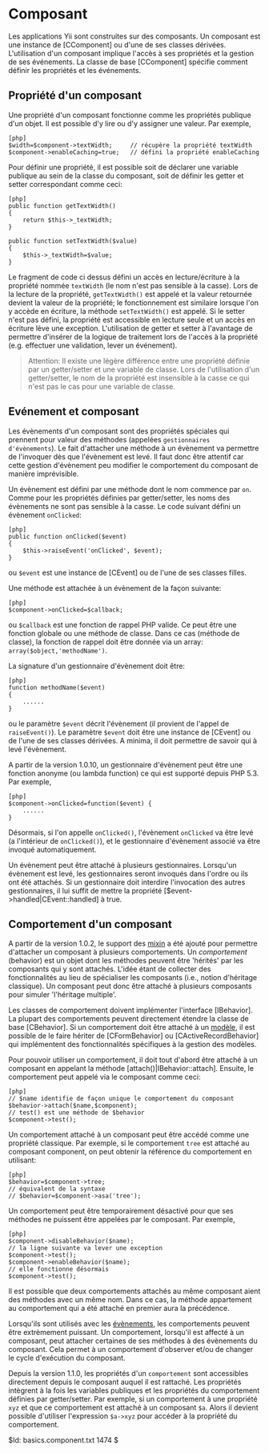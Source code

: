 Composant
=========

Les applications Yii sont construites sur des composants.
Un composant est une instance de [CComponent] ou d'une de ses classes dérivées.
L'utilisation d'un composant implique l'accès à ses propriétés et la gestion de
ses événements. La classe de base [CComponent] spécifie comment définir les
propriétés et les événements.

Propriété d'un composant
------------------------

Une propriété d'un composant fonctionne comme les propriétés publique d'un
objet. Il est possible d'y lire ou d'y assigner une valeur. Par exemple,

~~~
[php]
$width=$component->textWidth;     // récupère la propriété textWidth
$component->enableCaching=true;   // défini la propriété enableCaching
~~~

Pour définir une propriété, il est possible soit de déclarer une
variable publique au sein de la classe du composant, soit de définir
les getter et setter correspondant comme ceci:

~~~
[php]
public function getTextWidth()
{
    return $this->_textWidth;
}

public function setTextWidth($value)
{
    $this->_textWidth=$value;
}
~~~

Le fragment de code ci dessus défini un accès en lecture/écriture
à la propriété nommée `textWidth` (le nom n'est pas sensible à la casse).
Lors de la lecture de la propriété, `getTextWidth()` est appelé et la
valeur retournée devient la valeur de la propriété; le fonctionnement est
similaire lorsque l'on y accède en écriture, la méthode `setTextWidth()` est
appelé. Si le setter n'est pas défini, la propriété est accessible en
lecture seule et un accès en écriture lève une exception. L'utilisation
de getter et setter à l'avantage de permettre d'insérer de la logique de traitement
lors de l'accès à la propriété (e.g. effectuer une validation, lever un événement).


>Attention: Il existe une légère différence entre une propriété définie
par un getter/setter et une variable de classe. Lors de l'utilisation d'un
getter/setter, le nom de la propriété est insensible à la casse ce qui n'est
pas le cas pour une variable de classe.

Evénement et composant
----------------------

Les évènements d'un composant sont des propriétés spéciales qui prennent pour
valeur des méthodes (appelées `gestionnaires d'évènements`). Le fait d'attacher
une méthode à un évènement va permettre de l'invoquer dès que l'évènement
est levé. Il faut donc être attentif car cette gestion d'évènement peu
modifier le comportement du composant de manière imprévisible.

Un évènement est défini par une méthode dont le nom commence par `on`.
Comme pour les propriétés définies par getter/setter, les noms des
évènements ne sont pas sensible à la casse. Le code suivant défini
un évènement `onClicked`:

~~~
[php]
public function onClicked($event)
{
	$this->raiseEvent('onClicked', $event);
}
~~~

ou `$event` est une instance de [CEvent] ou de l'une de ses classes filles.

Une méthode est attachée à un évènement de la façon suivante:

~~~
[php]
$component->onClicked=$callback;
~~~

ou `$callback` est une fonction de rappel PHP valide. Ce peut être une fonction
globale ou une méthode de classe. Dans ce cas (méthode de classe), la fonction
de rappel doit être donnée via un array: `array($object,'methodName')`.

La signature d'un gestionnaire d'évènement doit être:

~~~
[php]
function methodName($event)
{
    ......
}
~~~

ou le paramètre `$event` décrit l'évènement (il provient de l'appel de
`raiseEvent()`). Le paramètre `$event` doit être une instance de [CEvent]
ou de l'une de ses classes dérivées. A minima, il doit permettre de
savoir qui à levé l'évènement.

A partir de la version 1.0.10, un gestionnaire d'évènement peut être une fonction anonyme (ou lambda function)
ce qui est supporté depuis PHP 5.3. Par exemple,

~~~
[php]
$component->onClicked=function($event) {
	......
}
~~~


Désormais, si l'on appelle `onClicked()`, l'évènement `onClicked` va être
levé (a l'intérieur de `onClicked()`), et le gestionnaire d'évènement
associé va être invoqué automatiquement.

Un évènement peut être attaché à plusieurs gestionnaires. Lorsqu'un évènement
est levé, les gestionnaires seront invoqués dans l'ordre ou ils ont été attachés.
Si un gestionnaire doit interdire l'invocation des autres gestionnaires, il lui
suffit de mettre la propriété [$event->handled|CEvent::handled] à true.


Comportement d'un composant
---------------------------

A partir de la version 1.0.2, le support des [mixin](http://en.wikipedia.org/wiki/Mixin) a été
ajouté pour permettre d'attacher un composant à plusieurs comportements.
Un *comportement* (behavior) est un objet dont les méthodes peuvent être
'hérités' par les composants qui y sont attachés. L'idée étant de collecter
des fonctionnalités au lieu de spécialiser les composants (i.e., notion
d'héritage classique). Un composant peut donc être attaché à plusieurs
composants pour simuler 'l'héritage multiple'.

Les classes de comportement doivent implémenter l'interface [IBehavior].
La plupart des comportements peuvent directement étendre la classe de
base [CBehavior]. Si un comportement doit être attaché à un
[modèle](/doc/guide/basics.model), il est possible de le faire hériter
de [CFormBehavior] ou [CActiveRecordBehavior] qui implémentent des
fonctionnalités spécifiques à la gestion des modèles.

Pour pouvoir utiliser un comportement, il doit tout d'abord être attaché
à un composant en appelant la méthode [attach()|IBehavior::attach]. Ensuite,
le comportement peut appelé via le composant comme ceci:

~~~
[php]
// $name identifie de façon unique le comportement du composant
$behavior->attach($name,$component);
// test() est une méthode de $behavior
$component->test();
~~~

Un comportement attaché à un composant peut être accédé comme une propriété
classique. Par exemple, si le comportement `tree` est attaché au composant
component, on peut obtenir la référence du comportement en utilisant:

~~~
[php]
$behavior=$component->tree;
// équivalent de la syntaxe
// $behavior=$component->asa('tree');
~~~

Un comportement peut être temporairement désactivé pour que ses méthodes
ne puissent être appelées par le composant.
Par exemple,

~~~
[php]
$component->disableBehavior($name);
// la ligne suivante va lever une exception
$component->test();
$component->enableBehavior($name);
// elle fonctionne désormais
$component->test();
~~~

Il est possible que deux comportements attachés au même composant aient des méthodes
avec un même nom. Dans ce cas, la méthode appartement au comportement qui a été
attaché en premier aura la précédence.

Lorsqu'ils sont utilisés avec les [évènements](#component-event), les comportements
peuvent être extrèmement puissant. Un comportement, lorsqu'il est affecté à un
composant, peut attacher certaines de ses méthodes à des évènements du composant.
Cela permet à un comportement d'observer et/ou de changer le cycle d'exécution du
composant.

Depuis la version 1.1.0, les propriétés d'un `comportement` sont accessibles directement depuis
le composant auquel il est rattaché. Les propriétés intègrent à la fois les variables publiques
et les propriétés du comportement définies par getter/setter. Par exemple, si un comportement
à une propriété `xyz` et que ce comportement est attaché à un composant `$a`. Alors il devient possible
d'utiliser l'expression `$a->xyz` pour accéder à la propriété du comportement.

<div class="revision">$Id: basics.component.txt 1474 $</div>
